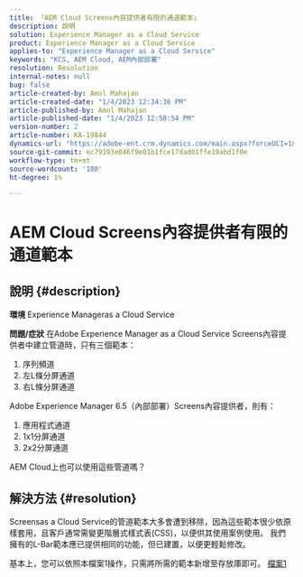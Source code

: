 ```yaml
---
title: 「AEM Cloud Screens內容提供者有限的通道範本」
description: 說明
solution: Experience Manager as a Cloud Service
product: Experience Manager as a Cloud Service
applies-to: "Experience Manager as a Cloud Service"
keywords: "KCS, AEM Cloud, AEM內部部署"
resolution: Resolution
internal-notes: null
bug: false
article-created-by: Amol Mahajan
article-created-date: "1/4/2023 12:34:36 PM"
article-published-by: Amol Mahajan
article-published-date: "1/4/2023 12:58:54 PM"
version-number: 2
article-number: KA-19844
dynamics-url: "https://adobe-ent.crm.dynamics.com/main.aspx?forceUCI=1&pagetype=entityrecord&etn=knowledgearticle&id=2c06cc21-2c8c-ed11-81ad-6045bd0061cb"
source-git-commit: ec79193e046f9e01b1fce17dad01ffe19abd1f0e
workflow-type: tm+mt
source-wordcount: '180'
ht-degree: 1%

---
```


# AEM Cloud Screens內容提供者有限的通道範本

## 說明 {#description}

<b>環境</b>
Experience Manageras a Cloud Service


<b>問題/症狀</b>
在Adobe Experience Manager as a Cloud Service Screens內容提供者中建立管道時，只有三個範本：

1. 序列頻道
2. 左L條分屏通道
3. 右L條分屏通道




Adobe Experience Manager 6.5（內部部署）Screens內容提供者，則有：

1. 應用程式通道
2. 1x1分屏通道
3. 2x2分屏通道


AEM Cloud上也可以使用這些管道嗎？


## 解決方法 {#resolution}


Screensas a Cloud Service的管道範本大多會遭到移除，因為這些範本很少依原樣套用，且客戶通常需變更階層式樣式表(CSS)，以便供其使用案例使用。
我們擁有的L-Bar範本應已提供相同的功能，但已建置，以便更輕鬆修改。

基本上，您可以依照本檔案1操作，只需將所需的範本新增至存放庫即可。
[檔案1](https://experienceleague.adobe.com/docs/experience-manager-screens/user-guide/developing/creating-custom-templates-multizone-layouts.html?lang=en)